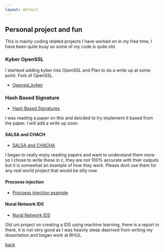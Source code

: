 ```yaml
---
layout: default
---
```


## Personal project and fun 


This is mainly coding related projects I have worked on in my free time, I have been quite busy so some of my code is quite old.  


### Kyber OpenSSL

I starteed adding kyber into OpenSSL and Plan to do a write up at some point. Fork of OpenSSL. 
- [Openssl_kyber](https://github.com/HBLocker/openssl-1)





### Hash Based Signature
- [Hash Based Signatures](https://github.com/HBLocker/Hash-Based-Signatures)

I was reading a paper on this and deicded to try implement it based from the paper. I will add a write up soon. 


#### SALSA and CHACH 
- [SALSA and CHACHA](https://github.com/HBLocker/Salsa-ChaCha)


I began to really enjoy reading papers and want to understand them more so I chose to write these in c, they are not 100% accurate with thier outputs but it is somewhat an example of how they work. Please dont use them for any real world project that would be silly now. 



#### Procsess injection
-  [Procsess injection example](https://github.com/HBLocker/procsss-Injection/blob/master/README.md)


#### Nural Network IDS

 - [Nural Network IDS](https://github.com/HBLocker/NuralNetwork-Network-traffic)
 
 Old uni project on creating a IDS using machine learning, there is a report in there, it is not very good as I was heavily sleep deprived from writing my dissertation and began work at RHUL. 


[back](./)



